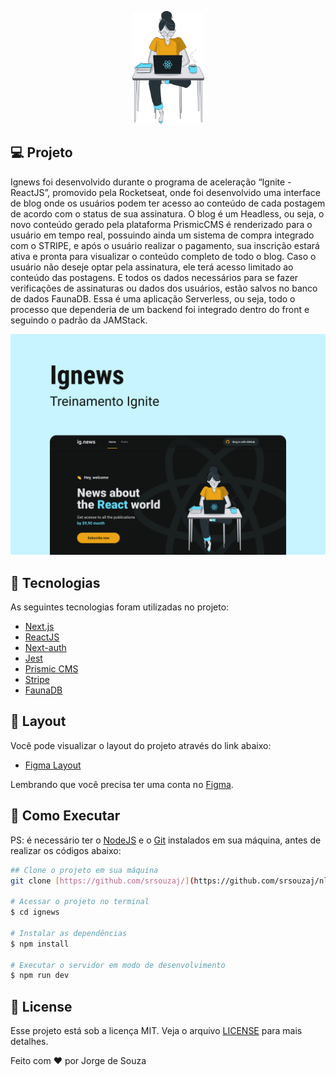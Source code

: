<p align="center">
  <img alt="Ignews" width="115px" height="180px" src=".github/logo.png" />
</p>

## **💻** Projeto

Ignews foi desenvolvido durante o programa de aceleração “Ignite  - ReactJS”, promovido pela Rocketseat, onde foi desenvolvido uma interface de blog onde os usuários podem ter acesso ao conteúdo de cada postagem de acordo com o status de sua assinatura. O blog é um Headless, ou seja, o novo conteúdo gerado pela plataforma PrismicCMS é renderizado para o usuário em tempo real, possuindo ainda um sistema de compra integrado com o STRIPE, e após o usuário realizar o pagamento, sua inscrição estará ativa e pronta para visualizar o conteúdo completo de todo o blog. Caso o usuário não deseje optar pela assinatura, ele terá acesso limitado ao conteúdo das postagens. E todos os dados necessários para se fazer verificações de assinaturas ou dados dos usuários, estão salvos no banco de dados FaunaDB.
Essa é uma aplicação Serverless, ou seja, todo o processo que dependeria de um backend foi integrado dentro do front e seguindo o padrão da JAMStack. 

<p align="center">
  <img alt="Ignews" src=".github/background.png" />
</p>

## 🚀 Tecnologias

As seguintes tecnologias foram utilizadas no projeto:

- [Next.js](https://nextjs.org/)
- [ReactJS](https://reactjs.org/)
- [Next-auth](https://next-auth.js.org/)
- [Jest](https://jestjs.io/pt-BR/)
- [Prismic CMS](https://prismic.io/)
- [Stripe](https://stripe.com/)
- [FaunaDB](https://fauna.com/)

## **🔖** Layout

Você pode visualizar o layout do projeto através do link abaixo:

- [Figma Layout](https://www.figma.com/file/BdeVVWMBNtRLlffBupMSqo/ig.news-(Copy)?node-id=3%3A7&t=ajI1i0wc4eyvCVFh-0)

Lembrando que você precisa ter uma conta no [Figma](http://figma.com/).

## **🚀** Como Executar

PS: é necessário ter o [NodeJS](https://nodejs.org/en/) e o [Git](https://git-scm.com/) instalados em sua máquina, antes de realizar os códigos abaixo:

```bash
## Clone o projeto em sua máquina
git clone [https://github.com/srsouzaj/](https://github.com/srsouzaj/nlwsetup)ignews.git

# Acessar o projeto no terminal
$ cd ignews

# Instalar as dependências
$ npm install

# Executar o servidor em modo de desenvolvimento
$ npm run dev
```

## 📝 License

Esse projeto está sob a licença MIT. Veja o arquivo [LICENSE](https://github.com/srsouzaj/ignews/blob/main/LICENSE.MD) para mais detalhes.

Feito com ❤️ por Jorge de Souza
